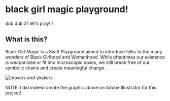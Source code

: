 # black girl magic playground!
dub dub 21 let's pray!!!

## What is this?
Black Girl Magic is a Swift Playground aimed to introduce folks to the many wonders of Black Girlhood and Womanhood. While oftentimes our existence is weaponized or fit into microscopic boxes, we still break free of our symbolic chains and create meaningful change. 

![movers and shakers](https://i.ibb.co/JxRrV5q/BGM.png)

NOTE: I did indeed create the graphic above on Adobe Illustrator for this project!
